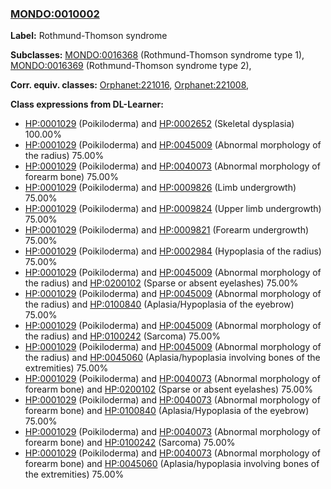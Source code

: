 
### [MONDO:0010002](http://purl.obolibrary.org/obo/MONDO_0010002)
**Label:** Rothmund-Thomson syndrome

**Subclasses:** [MONDO:0016368](http://purl.obolibrary.org/obo/MONDO_0016368) (Rothmund-Thomson syndrome type 1), [MONDO:0016369](http://purl.obolibrary.org/obo/MONDO_0016369) (Rothmund-Thomson syndrome type 2), 

**Corr. equiv. classes:** [Orphanet:221016](http://www.orpha.net/ORDO/Orphanet_221016), [Orphanet:221008](http://www.orpha.net/ORDO/Orphanet_221008), 

**Class expressions from DL-Learner:**

- [HP:0001029](http://purl.obolibrary.org/obo/HP_0001029) (Poikiloderma) and [HP:0002652](http://purl.obolibrary.org/obo/HP_0002652) (Skeletal dysplasia) 100.00%
- [HP:0001029](http://purl.obolibrary.org/obo/HP_0001029) (Poikiloderma) and [HP:0045009](http://purl.obolibrary.org/obo/HP_0045009) (Abnormal morphology of the radius) 75.00%
- [HP:0001029](http://purl.obolibrary.org/obo/HP_0001029) (Poikiloderma) and [HP:0040073](http://purl.obolibrary.org/obo/HP_0040073) (Abnormal morphology of forearm bone) 75.00%
- [HP:0001029](http://purl.obolibrary.org/obo/HP_0001029) (Poikiloderma) and [HP:0009826](http://purl.obolibrary.org/obo/HP_0009826) (Limb undergrowth) 75.00%
- [HP:0001029](http://purl.obolibrary.org/obo/HP_0001029) (Poikiloderma) and [HP:0009824](http://purl.obolibrary.org/obo/HP_0009824) (Upper limb undergrowth) 75.00%
- [HP:0001029](http://purl.obolibrary.org/obo/HP_0001029) (Poikiloderma) and [HP:0009821](http://purl.obolibrary.org/obo/HP_0009821) (Forearm undergrowth) 75.00%
- [HP:0001029](http://purl.obolibrary.org/obo/HP_0001029) (Poikiloderma) and [HP:0002984](http://purl.obolibrary.org/obo/HP_0002984) (Hypoplasia of the radius) 75.00%
- [HP:0001029](http://purl.obolibrary.org/obo/HP_0001029) (Poikiloderma) and [HP:0045009](http://purl.obolibrary.org/obo/HP_0045009) (Abnormal morphology of the radius) and [HP:0200102](http://purl.obolibrary.org/obo/HP_0200102) (Sparse or absent eyelashes) 75.00%
- [HP:0001029](http://purl.obolibrary.org/obo/HP_0001029) (Poikiloderma) and [HP:0045009](http://purl.obolibrary.org/obo/HP_0045009) (Abnormal morphology of the radius) and [HP:0100840](http://purl.obolibrary.org/obo/HP_0100840) (Aplasia/Hypoplasia of the eyebrow) 75.00%
- [HP:0001029](http://purl.obolibrary.org/obo/HP_0001029) (Poikiloderma) and [HP:0045009](http://purl.obolibrary.org/obo/HP_0045009) (Abnormal morphology of the radius) and [HP:0100242](http://purl.obolibrary.org/obo/HP_0100242) (Sarcoma) 75.00%
- [HP:0001029](http://purl.obolibrary.org/obo/HP_0001029) (Poikiloderma) and [HP:0045009](http://purl.obolibrary.org/obo/HP_0045009) (Abnormal morphology of the radius) and [HP:0045060](http://purl.obolibrary.org/obo/HP_0045060) (Aplasia/hypoplasia involving bones of the extremities) 75.00%
- [HP:0001029](http://purl.obolibrary.org/obo/HP_0001029) (Poikiloderma) and [HP:0040073](http://purl.obolibrary.org/obo/HP_0040073) (Abnormal morphology of forearm bone) and [HP:0200102](http://purl.obolibrary.org/obo/HP_0200102) (Sparse or absent eyelashes) 75.00%
- [HP:0001029](http://purl.obolibrary.org/obo/HP_0001029) (Poikiloderma) and [HP:0040073](http://purl.obolibrary.org/obo/HP_0040073) (Abnormal morphology of forearm bone) and [HP:0100840](http://purl.obolibrary.org/obo/HP_0100840) (Aplasia/Hypoplasia of the eyebrow) 75.00%
- [HP:0001029](http://purl.obolibrary.org/obo/HP_0001029) (Poikiloderma) and [HP:0040073](http://purl.obolibrary.org/obo/HP_0040073) (Abnormal morphology of forearm bone) and [HP:0100242](http://purl.obolibrary.org/obo/HP_0100242) (Sarcoma) 75.00%
- [HP:0001029](http://purl.obolibrary.org/obo/HP_0001029) (Poikiloderma) and [HP:0040073](http://purl.obolibrary.org/obo/HP_0040073) (Abnormal morphology of forearm bone) and [HP:0045060](http://purl.obolibrary.org/obo/HP_0045060) (Aplasia/hypoplasia involving bones of the extremities) 75.00%


